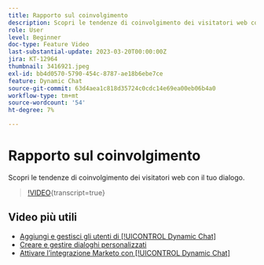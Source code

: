 ```yaml
---
title: Rapporto sul coinvolgimento
description: Scopri le tendenze di coinvolgimento dei visitatori web con il tuo dialogo.
role: User
level: Beginner
doc-type: Feature Video
last-substantial-update: 2023-03-20T00:00:00Z
jira: KT-12964
thumbnail: 3416921.jpeg
exl-id: bb4d0570-5790-454c-8787-ae18b6ebe7ce
feature: Dynamic Chat
source-git-commit: 63d4aea1c818d35724c0cdc14e69ea00eb06b4a0
workflow-type: tm+mt
source-wordcount: '54'
ht-degree: 7%

---
```


# Rapporto sul coinvolgimento

Scopri le tendenze di coinvolgimento dei visitatori web con il tuo dialogo.

>[!VIDEO](https://video.tv.adobe.com/v/3416921/?quality=12&learn=on){transcript=true}

## Video più utili

* [Aggiungi e gestisci gli utenti di [!UICONTROL Dynamic Chat]](user-management.md)
* [Creare e gestire dialoghi personalizzati](dialogue-management.md)
* [Attivare l’integrazione Marketo con [!UICONTROL Dynamic Chat]](marketo-integration.md)
